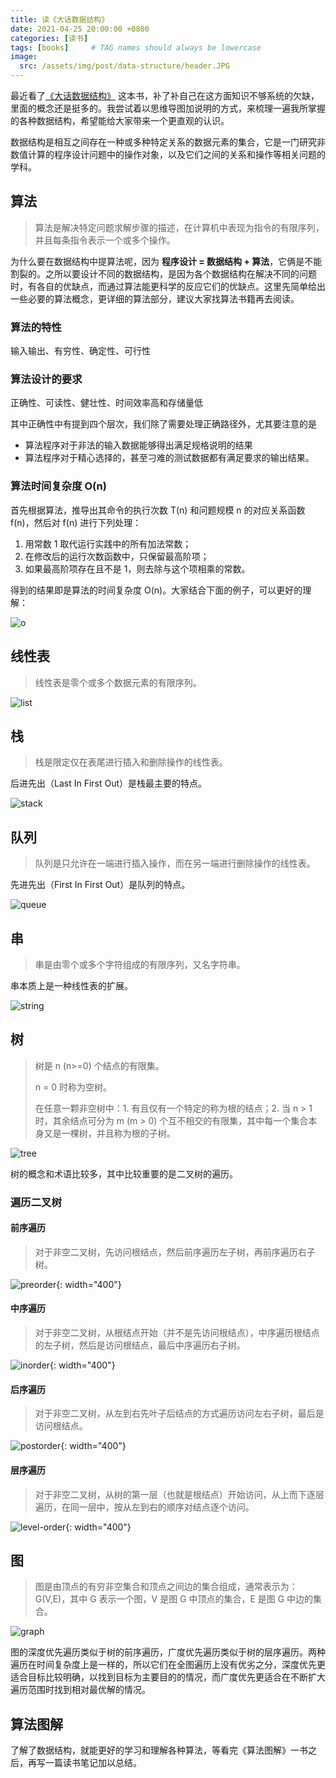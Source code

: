```yaml
---
title: 读《大话数据结构》
date: 2021-04-25 20:00:00 +0800
categories: [读书]
tags: [books]     # TAG names should always be lowercase
image:
  src: /assets/img/post/data-structure/header.JPG
---
```


最近看了[《大话数据结构》](https://book.douban.com/subject/6424904/) 这本书，补了补自己在这方面知识不够系统的欠缺，里面的概念还是挺多的。我尝试着以思维导图加说明的方式，来梳理一遍我所掌握的各种数据结构，希望能给大家带来一个更直观的认识。

数据结构是相互之间存在一种或多种特定关系的数据元素的集合，它是一门研究非数值计算的程序设计问题中的操作对象，以及它们之间的关系和操作等相关问题的学科。

## 算法

> 算法是解决特定问题求解步骤的描述，在计算机中表现为指令的有限序列，并且每条指令表示一个或多个操作。

为什么要在数据结构中提算法呢，因为 **程序设计 = 数据结构 + 算法**，它俩是不能割裂的。之所以要设计不同的数据结构，是因为各个数据结构在解决不同的问题时，有各自的优缺点，而通过算法能更科学的反应它们的优缺点。这里先简单给出一些必要的算法概念，更详细的算法部分，建议大家找算法书籍再去阅读。

### 算法的特性

输入输出、有穷性、确定性、可行性

### 算法设计的要求

正确性、可读性、健壮性、时间效率高和存储量低

其中正确性中有提到四个层次，我们除了需要处理正确路径外，尤其要注意的是

- 算法程序对于非法的输入数据能够得出满足规格说明的结果
- 算法程序对于精心选择的，甚至刁难的测试数据都有满足要求的输出结果。

### 算法时间复杂度 O(n)

首先根据算法，推导出其命令的执行次数 T(n) 和问题规模 n 的对应关系函数 f(n)，然后对 f(n) 进行下列处理：

1. 用常数 1 取代运行实践中的所有加法常数；
2. 在修改后的运行次数函数中，只保留最高阶项；
3. 如果最高阶项存在且不是 1，则去除与这个项相乘的常数。

得到的结果即是算法的时间复杂度 O(n)。大家结合下面的例子，可以更好的理解：

![o](/assets/img/post/data-structure/o.JPG)

## 线性表

> 线性表是零个或多个数据元素的有限序列。

![list](/assets/img/post/data-structure/list.jpg)

## 栈

> 栈是限定仅在表尾进行插入和删除操作的线性表。

后进先出（Last In First Out）是栈最主要的特点。

![stack](/assets/img/post/data-structure/stack.jpg)

## 队列

> 队列是只允许在一端进行插入操作，而在另一端进行删除操作的线性表。

先进先出（First In First Out）是队列的特点。

![queue](/assets/img/post/data-structure/queue.jpg)

## 串

> 串是由零个或多个字符组成的有限序列，又名字符串。

串本质上是一种线性表的扩展。

![string](/assets/img/post/data-structure/string.jpg)

## 树

> 树是 n (n>=0) 个结点的有限集。
>
> n = 0 时称为空树。
>
> 在任意一颗非空树中：1. 有且仅有一个特定的称为根的结点；2. 当 n > 1 时，其余结点可分为 m (m > 0) 个互不相交的有限集，其中每一个集合本身又是一棵树，并且称为根的子树。

![tree](/assets/img/post/data-structure/tree.jpg)

树的概念和术语比较多，其中比较重要的是二叉树的遍历。

### 遍历二叉树

#### 前序遍历

> 对于非空二叉树，先访问根结点，然后前序遍历左子树，再前序遍历右子树。

![preorder](/assets/img/post/data-structure/preorder.JPG){: width="400"}

#### 中序遍历

> 对于非空二叉树，从根结点开始（并不是先访问根结点），中序遍历根结点的左子树，然后是访问根结点，最后中序遍历右子树。

![inorder](/assets/img/post/data-structure/inorder.JPG){: width="400"}

#### 后序遍历

> 对于非空二叉树，从左到右先叶子后结点的方式遍历访问左右子树，最后是访问根结点。

![postorder](/assets/img/post/data-structure/postorder.JPG){: width="400"}

#### 层序遍历

> 对于非空二叉树，从树的第一层（也就是根结点）开始访问，从上而下逐层遍历，在同一层中，按从左到右的顺序对结点逐个访问。

![level-order](/assets/img/post/data-structure/level-order.JPG){: width="400"}

## 图

> 图是由顶点的有穷非空集合和顶点之间边的集合组成，通常表示为：G(V,E)，其中 G 表示一个图，V 是图 G 中顶点的集合，E 是图 G 中边的集合。

![graph](/assets/img/post/data-structure/graph.jpg)

图的深度优先遍历类似于树的前序遍历，广度优先遍历类似于树的层序遍历。两种遍历在时间复杂度上是一样的，所以它们在全图遍历上没有优劣之分，深度优先更适合目标比较明确，以找到目标为主要目的的情况，而广度优先更适合在不断扩大遍历范围时找到相对最优解的情况。

## 算法图解

了解了数据结构，就能更好的学习和理解各种算法，等看完《算法图解》一书之后，再写一篇读书笔记加以总结。